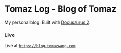 # Tomaz Log - Blog of Tomaz

My personal blog. Built with [Docusaurus 2](https://docusaurus.io/). 

### Live

Live at [`https://blog.tomazwang.com`](https://blog.tomazwang.com)
